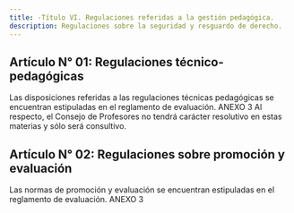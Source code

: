 ```yaml
---
title: -Título VI. Regulaciones referidas a la gestión pedagógica.
description: Regulaciones sobre la seguridad y resguardo de derecho.
---
```

## Artículo N° 01: Regulaciones técnico-pedagógicas
Las disposiciones referidas a las regulaciones técnicas pedagógicas se encuentran estipuladas en el reglamento de evaluación. ANEXO 3
Al respecto, el Consejo de Profesores no tendrá carácter resolutivo en estas materias y sólo será consultivo.
## Artículo N° 02: Regulaciones sobre promoción y evaluación
Las normas de promoción y evaluación se encuentran estipuladas en el reglamento de evaluación. ANEXO 3
